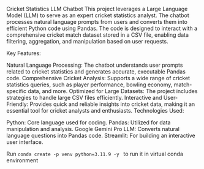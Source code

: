 Cricket Statistics LLM Chatbot
This project leverages a Large Language Model (LLM) to serve as an expert cricket statistics analyst. The chatbot processes natural language prompts from users and converts them into efficient Python code using Pandas. The code is designed to interact with a comprehensive cricket match dataset stored in a CSV file, enabling data filtering, aggregation, and manipulation based on user requests.

Key Features:

Natural Language Processing: The chatbot understands user prompts related to cricket statistics and generates accurate, executable Pandas code.
Comprehensive Cricket Analysis: Supports a wide range of cricket statistics queries, such as player performance, bowling economy, match-specific data, and more.
Optimized for Large Datasets: The project includes strategies to handle large CSV files efficiently.
Interactive and User-Friendly: Provides quick and reliable insights into cricket data, making it an essential tool for cricket analysts and enthusiasts.
Technologies Used:

Python: Core language used for coding.
Pandas: Utilized for data manipulation and analysis.
Google Gemini Pro LLM: Converts natural language questions into Pandas code.
Streamlit: For building an interactive user interface.

Run `conda create -p venv python=3.11.9 -y ` to run it in virtual conda environment
